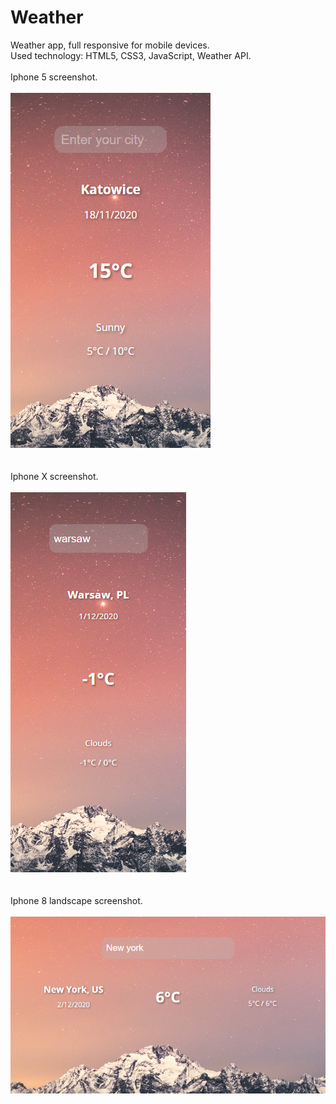 # Weather
Weather app, full responsive for mobile devices.
<br />
Used technology: HTML5, CSS3, JavaScript, Weather API.
<br />
<br />
Iphone 5 screenshot.
<br />
<br />
![iphone5](screenshots/iphone5.png)
<br />
<br />
<br />
Iphone X screenshot.
<br />
<br />
![iphonex](screenshots/iphonex.png)
<br />
<br />
<br />
Iphone 8 landscape screenshot.
<br />
<br />
![landscape](screenshots/landscape.png)
